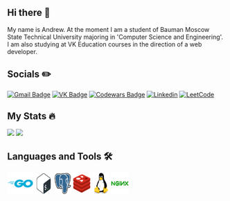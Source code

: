 ## Hi there 👋
My name is Andrew. At the moment I am a student of Bauman Moscow State Technical University majoring in 'Computer Science and Engineering'. I am also studying at VK Education courses in the direction of a web developer.


## Socials :pencil2:
[![Gmail Badge](https://img.shields.io/badge/-Gmail-red?style=flat&logo=Gmail&logoColor=white)](mailto:andreymyshlyaev9@gmail.com)
[![VK Badge](https://img.shields.io/badge/-VK-white?style=flat&logo=Vk&logoColor=blue)](https://vk.com/id549986297)
[![Codewars Badge](https://img.shields.io/badge/-codewars-black?style=flat&logo=codewars&logoColor=red)](https://www.codewars.com/users/Vened)
[![Linkedin](https://img.shields.io/badge/-Linkedin-white?style=flat&logo=linkedin&logoColor=blue)](https://www.linkedin.com/in/andrew-myshlyaev-53ba85286/)
[![LeetCode](https://img.shields.io/badge/-LeetCode-white?style=flat&logo=leetCode)](https://leetcode.com/Vened123/)
<img src="https://komarev.com/ghpvc/?username=Gokert&style=flat-square&color=blue" alt=""/>


## My Stats :fire:
<!-- [![Top Langs](https://github-readme-stats.vercel.app/api/top-langs/?username=Gokert)](https://github.com/anuraghazra/github-readme-stats) -->
<p>
  <img height="180em" src="https://github-readme-stats-sigma-five.vercel.app/api?username=Gokert&show_icons=true&hide_border=true&&count_private=true&include_all_commits=true" />
  <img height="180em" src="https://github-readme-stats-sigma-five.vercel.app/api/top-langs/?username=Gokert&exclude_repo=KNN-Image-Classification&show_icons=true&hide_border=true&layout=compact&langs_count=8"/>
</p>


<h2 align="left">Languages and Tools 🛠️</h2>
<p align="left">
    <img src="https://raw.githubusercontent.com/devicons/devicon/master/icons/go/go-original-wordmark.svg" alt="cplusplus" width="60" height="50"/> </a>
    <img src="https://raw.githubusercontent.com/devicons/devicon/master/icons/bash/bash-original.svg" alt="bash" width="40" height="50"/> </a>
    <img src="https://raw.githubusercontent.com/devicons/devicon/master/icons/postgresql/postgresql-original.svg" alt="postgresql" width="40" height="50"/> </a>
    <img src="https://raw.githubusercontent.com/devicons/devicon/master/icons/redis/redis-original.svg" alt="redis" width="40" height="50"/> </a> 
    <img src="https://raw.githubusercontent.com/devicons/devicon/master/icons/linux/linux-original.svg" alt="linux" width="40" height="50"/> </a>
    <img src="https://raw.githubusercontent.com/devicons/devicon/master/icons/nginx/nginx-original.svg" alt="nginx" width="40" height="50"/> </a> 
</p>
